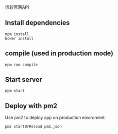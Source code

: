 
信软官网API

## Install dependencies

```
npm install
bower install
```

## compile (used in production mode)

```
npm run compile
```

## Start server

```
npm start
```

## Deploy with pm2

Use pm2 to deploy app on production enviroment.

```
pm2 startOrReload pm2.json
```